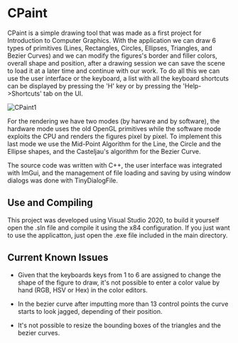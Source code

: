 # CPaint
CPaint is a simple drawing tool that was made as a first project for Introduction to Computer Graphics. With the application we can draw 6 types of primitives (Lines, Rectangles, Circles, Ellipses, Triangles, and Bezier Curves) and we can modify the figures's border and filler colors, overall shape and position, after a drawing session we can save the scene to load it at a later time and continue with our work. To do all this we can use the user interface or the keyboard, a list with all the keyboard shortcuts can be displayed by pressing the 'H' key or by pressing the 'Help->Shortcuts' tab on the UI.

![CPaint1](https://user-images.githubusercontent.com/35168412/180677578-2b47ee6f-2709-41a9-8347-06300e4e9ea8.png)

For the rendering we have two modes (by harware and by software), the hardware mode uses the old OpenGL primitives while the software mode exploits the CPU and renders the figures pixel by pixel. To implement this last mode we use the Mid-Point Algorithm for the Line, the Circle and the Ellipse shapes, and the Casteljau's algorithm for the Bezier Curve.

The source code was written with C++, the user interface was integrated with ImGui, and the management of file loading and saving by using window dialogs was done with TinyDialogFile.

## Use and Compiling
This project was developed using Visual Studio 2020, to build it yourself open the .sln file and compile it using the x84 configuration. If you just want to use the applicatton, just open the .exe file included in the main directory.

## Current Known Issues

- Given that the keyboards keys from 1 to 6 are assigned to change the shape of the figure to draw, it's not possible to enter a color value by hand (RGB, HSV or Hex) in the color editors.

- In the bezier curve after imputting more than 13 control points the curve starts to look jagged, depending of their position.

- It's not possible to resize the bounding boxes of the triangles and the bezier curves.

